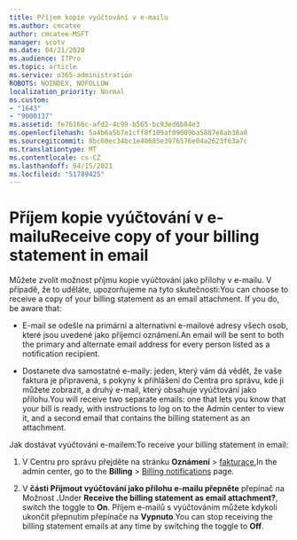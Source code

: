 ```yaml
---
title: Příjem kopie vyúčtování v e-mailu
ms.author: cmcatee
author: cmcatee-MSFT
manager: scotv
ms.date: 04/21/2020
ms.audience: ITPro
ms.topic: article
ms.service: o365-administration
ROBOTS: NOINDEX, NOFOLLOW
localization_priority: Normal
ms.custom:
- "1643"
- "9000137"
ms.assetid: fe76166c-afd2-4c99-b565-bc93ed6b84e3
ms.openlocfilehash: 5a4b6a5b7e1cff8f109af09009ba5887e8ab38a0
ms.sourcegitcommit: 8bc60ec34bc1e40685e3976576e04a2623f63a7c
ms.translationtype: MT
ms.contentlocale: cs-CZ
ms.lasthandoff: 04/15/2021
ms.locfileid: "51789425"
---
```

# <a name="receive-copy-of-your-billing-statement-in-email"></a><span data-ttu-id="78fd8-102">Příjem kopie vyúčtování v e-mailu</span><span class="sxs-lookup"><span data-stu-id="78fd8-102">Receive copy of your billing statement in email</span></span>

<span data-ttu-id="78fd8-p101">Můžete zvolit možnost příjmu kopie vyúčtování jako přílohy v e-mailu. V případě, že to uděláte, upozorňujeme na tyto skutečnosti:</span><span class="sxs-lookup"><span data-stu-id="78fd8-p101">You can choose to receive a copy of your billing statement as an email attachment. If you do, be aware that:</span></span>
  
- <span data-ttu-id="78fd8-105">E-mail se odešle na primární a alternativní e-mailové adresy všech osob, které jsou uvedené jako příjemci oznámení.</span><span class="sxs-lookup"><span data-stu-id="78fd8-105">An email will be sent to both the primary and alternate email address for every person listed as a notification recipient.</span></span>

- <span data-ttu-id="78fd8-106">Dostanete dva samostatné e-maily: jeden, který vám dá vědět, že vaše faktura je připravená, s pokyny k přihlášení do Centra pro správu, kde ji můžete zobrazit, a druhý e-mail, který obsahuje vyúčtování jako přílohu.</span><span class="sxs-lookup"><span data-stu-id="78fd8-106">You will receive two separate emails: one that lets you know that your bill is ready, with instructions to log on to the Admin center to view it, and a second email that contains the billing statement as an attachment.</span></span>

<span data-ttu-id="78fd8-107">Jak dostávat vyúčtování e-mailem:</span><span class="sxs-lookup"><span data-stu-id="78fd8-107">To receive your billing statement in email:</span></span>
  
1. <span data-ttu-id="78fd8-108">V Centru pro správu přejděte na stránku **Oznámení** \> [fakturace.](https://go.microsoft.com/fwlink/p/?linkid=853212)</span><span class="sxs-lookup"><span data-stu-id="78fd8-108">In the admin center, go to the **Billing** \> [Billing notifications](https://go.microsoft.com/fwlink/p/?linkid=853212) page.</span></span>

2. <span data-ttu-id="78fd8-109">V **části Přijmout vyúčtování jako přílohu e-mailu přepněte** přepínač na Možnost **.**</span><span class="sxs-lookup"><span data-stu-id="78fd8-109">Under **Receive the billing statement as email attachment?**, switch the toggle to **On**.</span></span> <span data-ttu-id="78fd8-110">Příjem e-mailů s vyúčtováním můžete kdykoli ukončit přepnutím přepínače na **Vypnuto**.</span><span class="sxs-lookup"><span data-stu-id="78fd8-110">You can stop receiving the billing statement emails at any time by switching the toggle to **Off**.</span></span>